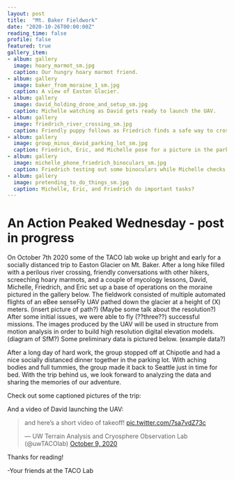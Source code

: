 ```yaml
---
layout: post
title:  "Mt. Baker Fieldwork"
date: "2020-10-26T00:00:00Z"
reading_time: false
profile: false
featured: true
gallery_item:
- album: gallery
  image: hoary_marmot_sm.jpg
  caption: Our hungry hoary marmot friend.
- album: gallery
  image: baker_from_moraine_1_sm.jpg
  caption: A view of Easton Glacier.
- album: gallery
  image: david_holding_drone_and_setup_sm.jpg
  caption: Michelle watching as David gets ready to launch the UAV.
- album: gallery
  image: friedrich_river_crossing_sm.jpg
  caption: Friendly puppy follows as Friedrich finds a safe way to cross the river.
- album: gallery
  image: group_minus_david_parking_lot_sm.jpg
  caption: Friedrich, Eric, and Michelle pose for a picture in the parking lot.
- album: gallery
  image: michelle_phone_friedrich_binoculars_sm.jpg
  caption: Friedrich testing out some binoculars while Michelle checks the weather.
- album: gallery
  image: pretending_to_do_things_sm.jpg
  caption: Michelle, Eric, and Friedrich do important tasks?
---
```


# An Action Peaked Wednesday - post in progress


On October 7th 2020 some of the TACO lab woke up bright and early for a socially distanced trip to Easton Glacier on Mt. Baker. After a long hike filled with a perilous river crossing, friendly conversations with other hikers, screeching hoary marmots, and a couple of mycology lessons, David, Michelle, Friedrich, and Eric set up a base of operations on the moraine pictured in the gallery below. The fieldwork consisted of multiple automated flights of an eBee senseFly UAV pathed down the glacier at a height of (X) meters. (insert picture of path?) (Maybe some talk about the resolution?) After some initial issues, we were able to fly (??three??) successful missions. The images produced by the UAV will be used in structure from motion analysis in order to build high resolution digital elevation models. (diagram of SfM?) Some preliminary data is pictured below. (example data?)
<!---# ![prelim data]() --->
After a long day of hard work, the group stopped off at Chipotle and had a nice socially distanced dinner together in the parking lot. With aching bodies and full tummies, the group made it back to Seattle just in time for bed. With the trip behind us, we look forward to analyzing the data and sharing the memories of our adventure.

Check out some captioned pictures of the trip:


And a video of David launching the UAV:
<blockquote class="twitter-tweet"><p lang="en" dir="ltr">and here’s a short video of takeoff! <a href="https://t.co/7sa7vdZ73c">pic.twitter.com/7sa7vdZ73c</a></p>&mdash; UW Terrain Analysis and Cryosphere Observation Lab (@uwTACOlab) <a href="https://twitter.com/uwTACOlab/status/1314363366714953728?ref_src=twsrc%5Etfw">October 9, 2020</a></blockquote> <script async src="https://platform.twitter.com/widgets.js" charset="utf-8"></script> 

Thanks for reading!

-Your friends at the TACO Lab

<!---# ![marmot](hoary_marmot.jpg) --->
